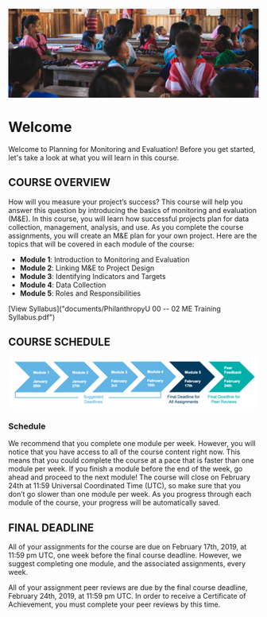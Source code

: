 ![title](images/capturing-the-human-heart-227847-unsplash.jpg)
# Welcome 
Welcome to Planning for Monitoring and Evaluation! Before you get started, let's take a look at what you will learn in this course. 

## COURSE OVERVIEW 
How will you measure your project’s success? This course will help you answer this question by introducing the basics of monitoring and evaluation (M&E). In this course, you will learn how successful projects plan for data collection, management, analysis, and use. As you complete the course assignments, you will create an M&E plan for your own project. Here are the topics that will be covered in each module of the course:

- **Module 1**: Introduction to Monitoring and Evaluation
- **Module 2**: Linking M&E to Project Design
- **Module 3**: Identifying Indicators and Targets
- **Module 4**: Data Collection
- **Module 5**: Roles and Responsibilities

[View Syllabus]("documents/PhilanthropyU 00 -- 02 ME Training Syllabus.pdf")

## COURSE SCHEDULE 
![Schedule](images/Course+Deadlines+M&E+Jan+19.png)

### Schedule
We recommend that you complete one module per week. However, you will notice that you have access to all of the course content right now. This means that you could complete the course at a pace that is faster than one module per week. If you finish a module before the end of the week, go ahead and proceed to the next module! The course will close on February 24th at 11:59 Universal Coordinated Time (UTC), so make sure that you don’t go slower than one module per week. As you progress through each module of the course, your progress will be automatically saved.

## FINAL DEADLINE
All of your assignments for the course are due on February 17th, 2019, at 11:59 pm UTC, one week before the final course deadline. However, we suggest completing one module, and the associated assignments, every week.

All of your assignment peer reviews are due by the final course deadline, February 24th, 2019, at 11:59 pm UTC. In order to receive a Certificate of Achievement, you must complete your peer reviews by this time.